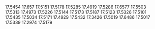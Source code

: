 17.5454
17.657
17.5151
17.5178
17.5285
17.4919
17.5286
17.6577
17.5503
17.5313
17.4973
17.5226
17.5144
17.5173
17.5187
17.5123
17.5326
17.5101
17.5435
17.5034
17.5171
17.4929
17.5432
17.3426
17.5019
17.6486
17.5017
17.5339
17.2974
17.5179
